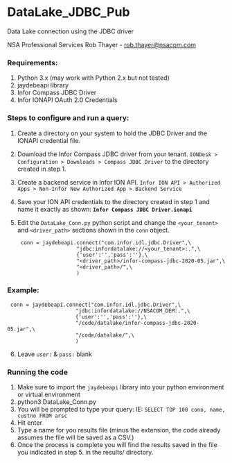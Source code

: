# DataLake_JDBC_Pub
Data Lake connection using the JDBC driver

NSA Professional Services
Rob Thayer - rob.thayer@nsacom.com

### Requirements:
1. Python 3.x (may work with Python 2.x but not tested)
2. jaydebeapi library
3. Infor Compass JDBC Driver
4. Infor IONAPI OAuth 2.0 Credentials


### Steps to configure and run a query:
1. Create a directory on your system to hold the JDBC Driver and the IONAPI credential file. 
2. Download the Infor Compass JDBC driver from your tenant.  `IONDesk > Configuration > Downloads > Compass JDBC Driver` to the directory created in step 1.
3. Create a backend service in Infor ION API. `Infor ION API > Authorized Apps > Non-Infor New Authorized App > Backend Service` 
4. Save your ION API credentials to the directory created in step 1 and name it exactly as shown: **`Infor Compass JDBC Driver.ionapi`**
5. Edit the `DataLake_Conn.py` python script and change the `<your_tenant>` and `<driver_path>` sections shown in the `conn` object. 


        conn = jaydebeapi.connect("com.infor.idl.jdbc.Driver",\
                          "jdbc:infordatalake://<your_tenant>:.",\
                          {'user':'','pass':''},\
                          "<driver_path>/infor-compass-jdbc-2020-05.jar",\
                          "<driver_path>/",\
                          )

### Example:

     conn = jaydebeapi.connect("com.infor.idl.jdbc.Driver",\
                          "jdbc:infordatalake://NSACOM_DEM:.",\
                          {'user':'','pass':''},\
                          "/code/datalake/infor-compass-jdbc-2020-05.jar",\
                          "/code/datalake/",\
                          )
6. Leave `user:` & `pass:` blank       

### Running the code
1. Make sure to import the `jaydebeapi` library into your python environment or virtual environment
2. python3 DataLake_Conn.py 
3. You will be prompted to type your query: IE: `SELECT TOP 100 cono, name, custno FROM arsc` 
4. Hit enter
5. Type a name for you results file (minus the extension, the code already assumes the file will be saved as a CSV.)
6. Once the process is complete you will find the results saved in the file you indicated in step 5. in the results/ directory.
